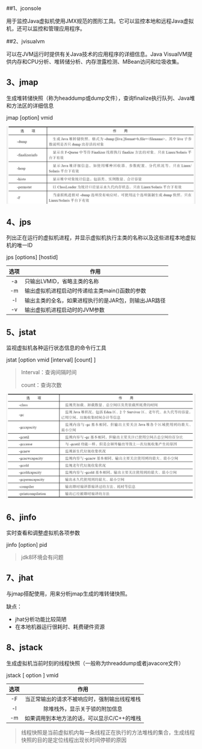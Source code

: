##1、jconsole

用于监控Java虚拟机使用JMX规范的图形工具。它可以监控本地和远程Java虚拟机，还可以监控和管理应用程序。

##2、jvisualvm

可以在JVM运行时提供有关Java技术的应用程序的详细信息。Java VisualVM提供内存和CPU分析、堆转储分析、内存泄露检测、MBean访问和垃圾收集。

## 3、jmap

生成堆转储快照（称为headdump或dump文件），查询finalize执行队列、Java堆和方法区的详细信息

jmap [option] vmid

<img src="img/jmap主要选项.png" alt="jmap主要选项" style="zoom:50%;" />

## 4、jps

列出正在运行的虚拟机进程，并显示虚拟机执行主类的名称以及这些进程本地虚拟机的唯一ID

jps [options] [hostid]

| 选项 | 作用                                                 |
| :--: | ---------------------------------------------------- |
|  -a  | 只输出LVMID，省略主类的名称                          |
|  -m  | 输出虚拟机进程启动时传递给主类main()函数的参数       |
|  -l  | 输出主类的全名，如果进程执行的是JAR包，则输出JAR路径 |
|  -v  | 输出虚拟机进程启动时的JVM参数                        |

## 5、jstat

监视虚拟机各种运行状态信息的命令行工具

jstat [option vmid [interval] [count] ]

> Interval：查询间隔时间
>
> count：查询次数

<img src="img/jstat选项.png" alt="jstat选项" style="zoom:50%;" />

## 6、jinfo

实时查看和调整虚拟机各项参数

jinfo [option] pid

> jdk8环境会有问题

## 7、jhat

与jmap搭配使用，用来分析jmap生成的堆转储快照。

缺点：

* jhat分析功能比较简陋
* 在本地机器运行很耗时、耗费硬件资源

## 8、jstack

生成虚拟机当前时刻的线程快照（一般称为threaddump或者javacore文件）

jstack [ option ] vmid

| 选项 |                     作用                     |
| :--: | :------------------------------------------: |
|  -F  | 当正常输出的请求不被响应时，强制输出线程堆栈 |
|  -l  |        除堆栈外，显示关于锁的附加信息        |
|  -m  | 如果调用到本地方法的话，可以显示C/C++的堆栈  |

>  线程快照是当前虚拟机内每一条线程正在执行的方法堆栈的集合，生成线程快照的目的是定位线程出现长时间停顿的原因

